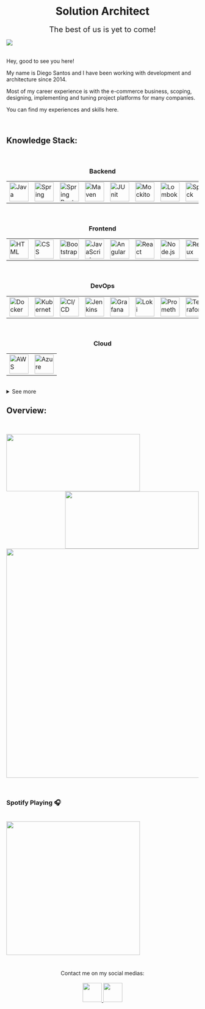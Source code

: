 <h1 align="center">Solution Architect</h1>

<p align="center">
    <span style="font-size: 20px;">The best of us is yet to come!</span>
</p>

<p>
    <img align="left" src="https://api.visitorbadge.io/api/visitors?path=https%3A%2F%2Fgithub.com%2Fdiegosst&label=current%20visitors&countColor=%23697689" />
</p>
<br>
<br>

Hey, good to see you here!

My name is Diego Santos and I have been working with development and architecture since 2014.

Most of my career experience is with the e-commerce business, scoping, designing, implementing and tuning project platforms for many companies.

You can find my experiences and skills here.

<br>

<h2><b>Knowledge Stack:</b></h2>
<br>
<h3 align="center"><b>Backend</b></h3>
<table align="center">
    <tr>
        <td>
            <img title="Java" src="https://user-images.githubusercontent.com/25181517/117201156-9a724800-adec-11eb-9a9d-3cd0f67da4bc.png" width="50px"/>
        </td>
        <td>
            <img title="Spring" src="https://user-images.githubusercontent.com/25181517/117201470-f6d56780-adec-11eb-8f7c-e70e376cfd07.png" width="50px"/>
        </td>
        <td>
            <img title="Spring Boot" src="https://user-images.githubusercontent.com/25181517/183891303-41f257f8-6b3d-487c-aa56-c497b880d0fb.png" width="50px"/>
        </td>
        <td>
            <img title="Maven" src="https://user-images.githubusercontent.com/25181517/117207242-07d5a700-adf4-11eb-975e-be04e62b984b.png" width="50px"/>
        </td>
        <td>
            <img title="JUnit" src="https://user-images.githubusercontent.com/25181517/117533873-484d4480-afef-11eb-9fad-67c8605e3592.png" width="50px"/>
        </td>
        <td>
            <img title="Mockito" src="https://user-images.githubusercontent.com/25181517/183892181-ad32b69e-3603-418c-b8e7-99e976c2a784.png" width="50px"/>
        </td>
        <td>
            <img title="Lombok" src="https://user-images.githubusercontent.com/25181517/190229463-87fa862f-ccf0-48da-8023-940d287df610.png" width="50px"/>
        </td>
        <td>
            <img title="Spock" src="https://user-images.githubusercontent.com/25181517/202540780-999f189c-341a-438e-a7e3-b0838fda6645.png" width="50px"/>
        </td>
        <td>
            <img title="Groovy" src="https://user-images.githubusercontent.com/25181517/183892787-bca94a0e-ffcb-4eeb-8137-e0fc4e446c25.png" width="50px"/>
        </td>
        <td>
            <img title="Quarkus" src="https://user-images.githubusercontent.com/25181517/183892781-61ed6416-4a2c-4061-8240-e6a23e1d7b09.png" width="50px"/>
        </td>
        <td>
            <img title="Tomcat" src="https://user-images.githubusercontent.com/25181517/183894676-137319b5-1364-4b6a-ba4f-e9fc94ddc4aa.png" width="50px"/>
        </td>
        <td>
            <img title="Kotlin" src="https://user-images.githubusercontent.com/25181517/185062810-7ee0c3d2-17f2-4a98-9d8a-a9576947692b.png" width="50px"/>
        </td>
        <td>
            <img title="Python" src="https://user-images.githubusercontent.com/25181517/183423507-c056a6f9-1ba8-4312-a350-19bcbc5a8697.png" width="50px"/>
        </td>
    </tr>
</table>
<br>
<h3 align="center"><b>Frontend</b></h3>
<table align="center">
    <tr>
        <td>
            <img title="HTML" src="https://user-images.githubusercontent.com/25181517/192158954-f88b5814-d510-4564-b285-dff7d6400dad.png" width="50px"/>
        </td>
        <td>
            <img title="CSS" src="https://user-images.githubusercontent.com/25181517/183898674-75a4a1b1-f960-4ea9-abcb-637170a00a75.png" width="50px"/>
        </td>
        <td>
            <img title="Bootstrap" src="https://user-images.githubusercontent.com/25181517/183898054-b3d693d4-dafb-4808-a509-bab54cf5de34.png" width="50px"/>
        </td>
        <td>
            <img title="JavaScript" src="https://user-images.githubusercontent.com/25181517/117447155-6a868a00-af3d-11eb-9cfe-245df15c9f3f.png" width="50px"/>
        </td>
        <td>
            <img title="Angular" src="https://user-images.githubusercontent.com/25181517/183890595-779a7e64-3f43-4634-bad2-eceef4e80268.png" width="50px"/>
        </td>
        <td>
            <img title="React" src="https://user-images.githubusercontent.com/25181517/183897015-94a058a6-b86e-4e42-a37f-bf92061753e5.png" width="50px"/>
        </td>
        <td>
            <img title="Node.js" src="https://user-images.githubusercontent.com/25181517/183568594-85e280a7-0d7e-4d1a-9028-c8c2209e073c.png" width="50px"/>
        </td>
        <td>
            <img title="Redux" src="https://user-images.githubusercontent.com/25181517/187896150-cc1dcb12-d490-445c-8e4d-1275cd2388d6.png" width="50px"/>
        </td>
        <td>
            <img title="npm" src="https://user-images.githubusercontent.com/25181517/121401671-49102800-c959-11eb-9f6f-74d49a5e1774.png" width="50px"/>
        </td>
    </tr>
</table>
<br>
<h3 align="center"><b>DevOps</b></h3>
<table align="center">
    <tr>
        <td>
            <img title="Docker" src="https://user-images.githubusercontent.com/25181517/117207330-263ba280-adf4-11eb-9b97-0ac5b40bc3be.png" width="50px"/>
        </td>
        <td>
            <img title="Kubernetes" src="https://user-images.githubusercontent.com/25181517/182534006-037f08b5-8e7b-4e5f-96b6-5d2a5558fa85.png" width="50px"/>
        </td>
        <td>
            <img title="CI/CD" src="https://user-images.githubusercontent.com/25181517/183868728-b2e11072-00a5-47e2-8a4e-4ebbb2b8c554.png" width="50px"/>
        </td>
        <td>
            <img title="Jenkins" src="https://user-images.githubusercontent.com/25181517/179090274-733373ef-3b59-4f28-9ecb-244bea700932.png" width="50px"/>
        </td>
        <td>
            <img title="Grafana" src="https://user-images.githubusercontent.com/25181517/182534075-4962068b-4407-46c2-ac67-ddcb86af30cc.png" width="50px"/>
        </td>
        <td>
            <img title="Loki" src="https://user-images.githubusercontent.com/25181517/190230082-55409fe9-d5a2-4f3d-bdba-0f0946190e67.png" width="50px"/>
        </td>
        <td>
            <img title="Prometheus" src="https://user-images.githubusercontent.com/25181517/182534182-c510199a-7a4d-4084-96e3-e3db2251bbce.png" width="50px"/>
        </td>
        <td>
            <img title="Terraform" src="https://user-images.githubusercontent.com/25181517/183345121-36788a6e-5462-424a-be67-af1ebeda79a2.png" width="50px"/>
        </td>
        <td>
            <img title="Nginx" src="https://user-images.githubusercontent.com/25181517/183345125-9a7cd2e6-6ad6-436f-8490-44c903bef84c.png" width="50px"/>
        </td>
    </tr>
</table>
<br>
<h3 align="center"><b>Cloud</b></h3>
<table align="center">
    <tr>
        <td>
            <img title="AWS" src="https://user-images.githubusercontent.com/25181517/183896132-54262f2e-6d98-41e3-8888-e40ab5a17326.png" width="50px"/>
        </td>
        <td>
            <img title="Azure" src="https://user-images.githubusercontent.com/25181517/183911544-95ad6ba7-09bf-4040-ac44-0adafedb9616.png" width="50px"/>
        </td>
    </tr>
</table>
<br>

<details>
    <summary>See more</summary>
    <h3 align="center"><b>Communication</b></h3>
    <table align="center">
        <tr>
            <td>
                <img title="HTTP" src="https://user-images.githubusercontent.com/25181517/192107854-765620d7-f909-4953-a6da-36e1ef69eea6.png" width="50px"/>
            </td>
            <td>
                <img title="websocket" src="https://user-images.githubusercontent.com/25181517/187070862-03888f18-2e63-4332-95fb-3ba4f2708e59.png" width="50px"/>
            </td>
            <td>
                <img title="REST" src="https://user-images.githubusercontent.com/25181517/192107858-fe19f043-c502-4009-8c47-476fc89718ad.png" width="50px"/>
            </td>
            <td>
                <img title="SOAP" src="https://user-images.githubusercontent.com/25181517/192107860-9a9f0894-0e34-4ab3-964d-6297ee4c00e9.png" width="50px"/>
            </td>
            <td>
                <img title="Kafka" src="https://user-images.githubusercontent.com/25181517/192107004-2d2fff80-d207-4916-8a3e-130fee5ee495.png" width="50px"/>
            </td>
        </tr>
    </table>
    <br>
    <h3 align="center"><b>Version Control</b></h3>
    <table align="center">
        <tr>
            <td>
                <img title="Git" src="https://user-images.githubusercontent.com/25181517/192108372-f71d70ac-7ae6-4c0d-8395-51d8870c2ef0.png" width="50px"/>
            </td>
            <td>
                <img title="GitHub" src="https://user-images.githubusercontent.com/25181517/192108374-8da61ba1-99ec-41d7-80b8-fb2f7c0a4948.png" width="50px"/>
            </td>
            <td>
                <img title="Bitbucket" src="https://user-images.githubusercontent.com/25181517/192108375-268c35e6-ab26-44b2-88bf-e3121a4e5083.png" width="50px"/>
            </td>
        </tr>
    </table>
    <br>
    <h3 align="center"><b>Tools</b></h3>
    <table align="center">
        <tr>
            <td>
                <img title="InteliJ" src="https://user-images.githubusercontent.com/25181517/192108890-200809d1-439c-4e23-90d3-b090cf9a4eea.png" width="50px"/>
            </td>
            <td>
                <img title="Eclipse" src="https://user-images.githubusercontent.com/25181517/192108892-6e9b5cdf-4e35-4a70-ad9a-801a93a07c1c.png" width="50px"/>
            </td>
            <td>
                <img title="Visual Studio Code" src="https://user-images.githubusercontent.com/25181517/192108891-d86b6220-e232-423a-bf5f-90903e6887c3.png" width="50px"/>
            </td>
            <td>
                <img title="Android Studio" src="https://user-images.githubusercontent.com/25181517/192108891-d86b6220-e232-423a-bf5f-90903e6887c3.png" width="50px"/>
            </td>
            <td>
                <img title="Postman" src="https://user-images.githubusercontent.com/25181517/192109061-e138ca71-337c-4019-8d42-4792fdaa7128.png" width="50px"/>
            </td>
            <td>
                <img title="Jira" src="https://user-images.githubusercontent.com/25181517/183912952-83784e94-629d-4c34-a961-ae2ae795b662.png" width="50px"/>
            </td>
            <td>
                <img title="SonarQube" src="https://user-images.githubusercontent.com/25181517/184146221-671413cb-b1ae-47db-a232-b37c99281516.png" width="50px"/>
            </td>
        </tr>
    </table>
    <br>
    <h3 align="center"><b>Testing</b></h3>
    <table align="center">
        <tr>
            <td>
                <img title="Selenium" src="https://user-images.githubusercontent.com/25181517/184103699-d1b83c07-2d83-4d99-9a1e-83bd89e08117.png" width="50px"/>
            </td>
        </tr>
    </table>
    <br>
    <h3 align="center"><b>UX/UI</b></h3>
    <table align="center">
        <tr>
            <td>
                <img title="Figma" src="https://user-images.githubusercontent.com/25181517/189715289-df3ee512-6eca-463f-a0f4-c10d94a06b2f.png" width="50px"/>
            </td>
        </tr>
    </table>
    <br>
    <h3 align="center"><b>Mobile</b></h3>
    <table align="center">
        <tr>
            <td>
                <img title="Flutter" src="https://user-images.githubusercontent.com/25181517/186150365-da1eccce-6201-487c-8649-45e9e99435fd.png" width="50px"/>
            </td>
            <td>
                <img title="Dart" src="https://user-images.githubusercontent.com/25181517/186150304-1568ffdf-4c62-4bdc-9cf1-8d8efcea7c5b.png" width="50px"/>
            </td>
            <td>
                <img title="Android" src="https://user-images.githubusercontent.com/25181517/117269608-b7dcfb80-ae58-11eb-8e66-6cc8753553f0.png" width="50px"/>
            </td>
        </tr>
    </table>
    <br>
    <h3 align="center"><b>Game Development</b></h3>
    <table align="center">
        <tr>
            <td>
                <img title="Unity" src="https://user-images.githubusercontent.com/25181517/193427941-9437dbbe-376f-40dc-9573-0ef5c02a26a7.png" width="50px"/>
            </td>
            <td>
                <img title="C#" src="https://user-images.githubusercontent.com/25181517/121405384-444d7300-c95d-11eb-959f-913020d3bf90.png" width="50px"/>
            </td>
        </tr>
    </table>
    <br>
    <h3 align="center"><b>Database</b></h3>
    <table align="center">
        <tr>
            <td>
                <img title="PostgreSQL" src="https://user-images.githubusercontent.com/25181517/117208740-bfb78400-adf5-11eb-97bb-09072b6bedfc.png" width="50px"/>
            </td>
            <td>
                <img title="MySQL" src="https://user-images.githubusercontent.com/25181517/183896128-ec99105a-ec1a-4d85-b08b-1aa1620b2046.png" width="50px"/>
            </td>
            <td>
                <img title="Oracle" src="https://user-images.githubusercontent.com/25181517/117208736-bdedc080-adf5-11eb-912f-61c7d43705f6.png" width="50px"/>
            </td>
            <td>
                <img title="mongoDB" src="https://user-images.githubusercontent.com/25181517/182884177-d48a8579-2cd0-447a-b9a6-ffc7cb02560e.png" width="50px"/>
            </td>
        </tr>
    </table>
    <br>
    <h3 align="center"><b>OS</b></h3>
    <table align="center">
        <tr>
            <td>
                <img title="Windows" src="https://user-images.githubusercontent.com/25181517/186884150-05e9ff6d-340e-4802-9533-2c3f02363ee3.png" width="50px"/>
            </td>
            <td>
                <img title="Ubuntu" src="https://user-images.githubusercontent.com/25181517/186884153-99edc188-e4aa-4c84-91b0-e2df260ebc33.png" width="50px"/>
            </td>
        </tr>
    </table>
</details>
<h2><b>Overview:</b></h2>
<br>
<p align="center">
    <img align="left" width="350px" height="150px" src="https://github-readme-stats.vercel.app/api?username=diegosst&count_private=true&show_icons=true&theme=dark" />
    <img align="right" width="350px" height="150px" src="https://github-readme-stats.vercel.app/api/top-langs/?username=diegosst&layout=compact&theme=dark&langs_count=9" />
</p>
<br><br><br><br><br><br><br>
<p align="center">
    <a href="https://github.com/ryo-ma/github-profile-trophy">
        <img src="https://github-profile-trophy.vercel.app/?username=diegosst&theme=tokyonight&no-frame=true&row=1&&margin-w=10&no-bg=false" width="600px"/>
    </a>
</p>
<br>
<p align="center">
    <h3><b>Spotify Playing 🎧</b></h3>
    <br>
    <a href="https://open.spotify.com/user/diego.brzk">
        <img src="https://spotify-github-profile.vercel.app/api/view?uid=diego.brzk&cover_image=true&theme=default&show_offline=false&background_color=121212&bar_color=53b14f&bar_color_cover=false" width="350" />
    </a>
</p>
<h1 align="center"></h1>
<p align="center">
    <span>Contact me on my social medias:</span>
    <br>
    <br>
    <a href="https://www.linkedin.com/in/diegosousa/" target="_blank">
        <img src="https://camo.githubusercontent.com/c8a9c5b414cd812ad6a97a46c29af67239ddaeae08c41724ff7d945fb4c047e5/68747470733a2f2f6564656e742e6769746875622e696f2f537570657254696e7949636f6e732f696d616765732f7376672f6c696e6b6564696e2e737667" width="50px"/>
    </a>
    <a href="https://www.instagram.com/diego.sst/" target="_blank">
        <img src="https://camo.githubusercontent.com/c9dacf0f25a1489fdbc6c0d2b41cda58b77fa210a13a886d6f99e027adfbd358/68747470733a2f2f6564656e742e6769746875622e696f2f537570657254696e7949636f6e732f696d616765732f7376672f696e7374616772616d2e737667" width="50px"/>
    </a>
</p>
